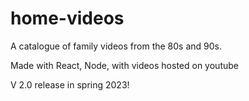 # home-videos
A catalogue of family videos from the 80s and 90s.

Made with React, Node, with videos hosted on youtube

V 2.0 release in spring 2023!
